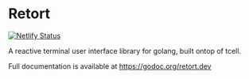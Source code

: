# Retort

[![Netlify Status](https://api.netlify.com/api/v1/badges/551ded08-7737-4e41-9093-40fd36828ccb/deploy-status)](https://app.netlify.com/sites/retort/deploys)

A reactive terminal user interface library for golang, built ontop of tcell.

Full documentation is available at https://godoc.org/retort.dev
